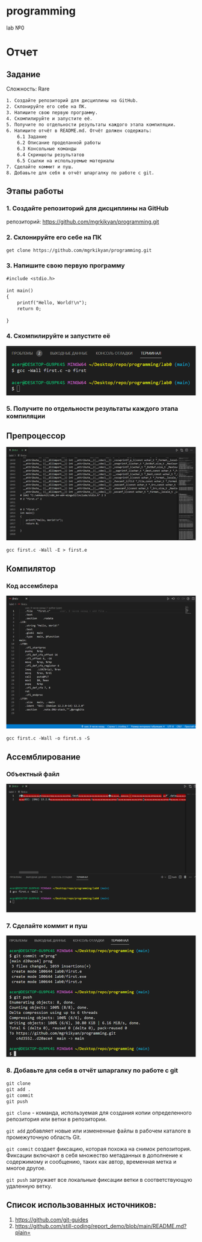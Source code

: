 # programming
lab №0
# Отчет 
## Задание 
Сложность:
    Rare

    1. Создайте репозиторий для дисциплины на GitHub.
    2. Склонируйте его себе на ПК.
    3. Напишите свою первую программу.
    4. Скомпилируйте и запустите её.
    5. Получите по отдельности результаты каждого этапа компиляции.
    6. Напишите отчёт в README.md. Отчёт должен содержать:
        6.1 Задание
        6.2 Описание проделанной работы
        6.3 Консольные команды
        6.4 Скриншоты результатов
        6.5 Ссылки на используемые материалы
    7. Сделайте коммит и пуш.
    8. Добавьте для себя в отчёт шпаргалку по работе с git.
 
 ## Этапы работы 
 ### 1. Создайте репозиторий для дисциплины на GitHub
 репозиторий: https://github.com/mgrkikyan/programming.git
 ### 2. Склонируйте его себе на ПК
 ```
 get clone https://github.com/mgrkikyan/programming.git
 ```

### 3. Напишите свою первую программу
```
#include <stdio.h>

int main()
{
    printf("Hello, World!\n");
    return 0;
    
}
```

### 4. Скомпилируйте и запустите её
![Image text](https://github.com/mgrkikyan/programming/blob/main/lab0/команда%20компиляции.png)

### 5. Получите по отдельности результаты каждого этапа компиляции
## Препроцессор
![Image text](https://github.com/mgrkikyan/programming/blob/main/lab0/препроцессор.png)
```
gcc first.c -Wall -E > first.e
```
## Компилятор
### Код ассемблера
![Image text](https://github.com/mgrkikyan/programming/blob/main/lab0/код%20ассемблера.png)
```
gcc first.c -Wall -o first.s -S
```
## Ассемблирование 
### Объектный файл 
![Image text](https://github.com/mgrkikyan/programming/blob/main/lab0/объектный%20файл.png)

### 7. Сделайте коммит и пуш
![Image text](https://github.com/mgrkikyan/programming/blob/main/lab0/коммит%20и%20пуш.png)

### 8. Добавьте для себя в отчёт шпаргалку по работе с git
 ```shell
git clone
git add .
git commit
git push
```

`git clone` - команда, используемая для создания копии определенного репозитория или ветки в репозитории.

`git add` добавляет новые или измененные файлы в рабочем каталоге в промежуточную область Git.

`git commit` создает фиксацию, которая похожа на снимок репозитория. Фиксации включают в себя множество метаданных в дополнение к содержимому и сообщению, таких как автор, временная метка и многое другое.

`git push` загружает все локальные фиксации ветки в соответствующую удаленную ветку.

## Список использованных источников:
1. https://github.com/git-guides
2. https://github.com/still-coding/report_demo/blob/main/README.md?plain=
